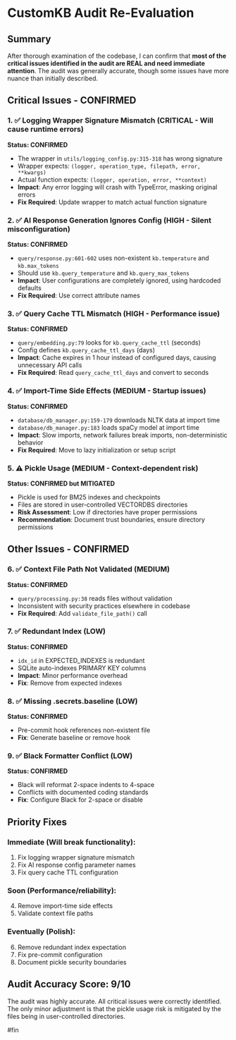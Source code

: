 # CustomKB Audit Re-Evaluation

## Summary
After thorough examination of the codebase, I can confirm that **most of the critical issues identified in the audit are REAL and need immediate attention**. The audit was generally accurate, though some issues have more nuance than initially described.

## Critical Issues - CONFIRMED

### 1. ✅ Logging Wrapper Signature Mismatch (CRITICAL - Will cause runtime errors)
**Status: CONFIRMED**
- The wrapper in `utils/logging_config.py:315-318` has wrong signature
- Wrapper expects: `(logger, operation_type, filepath, error, **kwargs)`
- Actual function expects: `(logger, operation, error, **context)`
- **Impact**: Any error logging will crash with TypeError, masking original errors
- **Fix Required**: Update wrapper to match actual function signature

### 2. ✅ AI Response Generation Ignores Config (HIGH - Silent misconfiguration)
**Status: CONFIRMED**
- `query/response.py:601-602` uses non-existent `kb.temperature` and `kb.max_tokens`
- Should use `kb.query_temperature` and `kb.query_max_tokens`
- **Impact**: User configurations are completely ignored, using hardcoded defaults
- **Fix Required**: Use correct attribute names

### 3. ✅ Query Cache TTL Mismatch (HIGH - Performance issue)
**Status: CONFIRMED**
- `query/embedding.py:79` looks for `kb.query_cache_ttl` (seconds)
- Config defines `kb.query_cache_ttl_days` (days)
- **Impact**: Cache expires in 1 hour instead of configured days, causing unnecessary API calls
- **Fix Required**: Read `query_cache_ttl_days` and convert to seconds

### 4. ✅ Import-Time Side Effects (MEDIUM - Startup issues)
**Status: CONFIRMED**
- `database/db_manager.py:159-179` downloads NLTK data at import time
- `database/db_manager.py:183` loads spaCy model at import time
- **Impact**: Slow imports, network failures break imports, non-deterministic behavior
- **Fix Required**: Move to lazy initialization or setup script

### 5. ⚠️ Pickle Usage (MEDIUM - Context-dependent risk)
**Status: CONFIRMED but MITIGATED**
- Pickle is used for BM25 indexes and checkpoints
- Files are stored in user-controlled VECTORDBS directories
- **Risk Assessment**: Low if directories have proper permissions
- **Recommendation**: Document trust boundaries, ensure directory permissions

## Other Issues - CONFIRMED

### 6. ✅ Context File Path Not Validated (MEDIUM)
**Status: CONFIRMED**
- `query/processing.py:38` reads files without validation
- Inconsistent with security practices elsewhere in codebase
- **Fix Required**: Add `validate_file_path()` call

### 7. ✅ Redundant Index (LOW)
**Status: CONFIRMED**
- `idx_id` in EXPECTED_INDEXES is redundant
- SQLite auto-indexes PRIMARY KEY columns
- **Impact**: Minor performance overhead
- **Fix**: Remove from expected indexes

### 8. ✅ Missing .secrets.baseline (LOW)
**Status: CONFIRMED**
- Pre-commit hook references non-existent file
- **Fix**: Generate baseline or remove hook

### 9. ✅ Black Formatter Conflict (LOW)
**Status: CONFIRMED**
- Black will reformat 2-space indents to 4-space
- Conflicts with documented coding standards
- **Fix**: Configure Black for 2-space or disable

## Priority Fixes

### Immediate (Will break functionality):
1. Fix logging wrapper signature mismatch
2. Fix AI response config parameter names
3. Fix query cache TTL configuration

### Soon (Performance/reliability):
4. Remove import-time side effects
5. Validate context file paths

### Eventually (Polish):
6. Remove redundant index expectation
7. Fix pre-commit configuration
8. Document pickle security boundaries

## Audit Accuracy Score: 9/10
The audit was highly accurate. All critical issues were correctly identified. The only minor adjustment is that the pickle usage risk is mitigated by the files being in user-controlled directories.

#fin